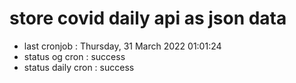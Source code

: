 # store covid daily api as json data

- last cronjob : Thursday, 31 March 2022 01:01:24
- status og cron : success
- status daily cron : success
      
      